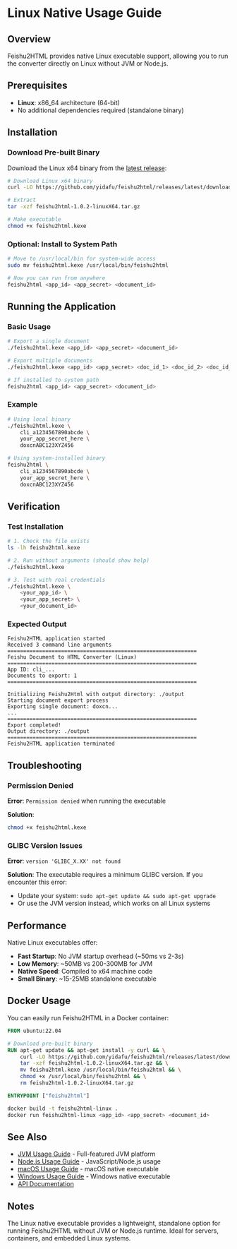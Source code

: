 # Linux Native Usage Guide

## Overview

Feishu2HTML provides native Linux executable support, allowing you to run the converter directly on Linux without JVM or Node.js.

## Prerequisites

- **Linux**: x86_64 architecture (64-bit)
- No additional dependencies required (standalone binary)

## Installation

### Download Pre-built Binary

Download the Linux x64 binary from the [latest release](https://github.com/yidafu/feishu2html/releases/latest):

```bash
# Download Linux x64 binary
curl -LO https://github.com/yidafu/feishu2html/releases/latest/download/feishu2html-1.0.2-linuxX64.tar.gz

# Extract
tar -xzf feishu2html-1.0.2-linuxX64.tar.gz

# Make executable
chmod +x feishu2html.kexe
```

### Optional: Install to System Path

```bash
# Move to /usr/local/bin for system-wide access
sudo mv feishu2html.kexe /usr/local/bin/feishu2html

# Now you can run from anywhere
feishu2html <app_id> <app_secret> <document_id>
```

## Running the Application

### Basic Usage

```bash
# Export a single document
./feishu2html.kexe <app_id> <app_secret> <document_id>

# Export multiple documents
./feishu2html.kexe <app_id> <app_secret> <doc_id_1> <doc_id_2> <doc_id_3>

# If installed to system path
feishu2html <app_id> <app_secret> <document_id>
```

### Example

```bash
# Using local binary
./feishu2html.kexe \
    cli_a1234567890abcde \
    your_app_secret_here \
    doxcnABC123XYZ456

# Using system-installed binary
feishu2html \
    cli_a1234567890abcde \
    your_app_secret_here \
    doxcnABC123XYZ456
```

## Verification

### Test Installation

```bash
# 1. Check the file exists
ls -lh feishu2html.kexe

# 2. Run without arguments (should show help)
./feishu2html.kexe

# 3. Test with real credentials
./feishu2html.kexe \
    <your_app_id> \
    <your_app_secret> \
    <your_document_id>
```

### Expected Output

```
Feishu2HTML application started
Received 3 command line arguments
============================================================
Feishu Document to HTML Converter (Linux)
============================================================
App ID: cli_...
Documents to export: 1
============================================================

Initializing Feishu2Html with output directory: ./output
Starting document export process
Exporting single document: doxcn...
...
============================================================
Export completed!
Output directory: ./output
============================================================
Feishu2HTML application terminated
```

## Troubleshooting

### Permission Denied

**Error**: `Permission denied` when running the executable

**Solution**:
```bash
chmod +x feishu2html.kexe
```

### GLIBC Version Issues

**Error**: `version 'GLIBC_X.XX' not found`

**Solution**: The executable requires a minimum GLIBC version. If you encounter this error:
- Update your system: `sudo apt-get update && sudo apt-get upgrade`
- Or use the JVM version instead, which works on all Linux systems

## Performance

Native Linux executables offer:

- **Fast Startup**: No JVM startup overhead (~50ms vs 2-3s)
- **Low Memory**: ~50MB vs 200-300MB for JVM
- **Native Speed**: Compiled to x64 machine code
- **Small Binary**: ~15-25MB standalone executable

## Docker Usage

You can easily run Feishu2HTML in a Docker container:

```dockerfile
FROM ubuntu:22.04

# Download pre-built binary
RUN apt-get update && apt-get install -y curl && \
    curl -LO https://github.com/yidafu/feishu2html/releases/latest/download/feishu2html-1.0.2-linuxX64.tar.gz && \
    tar -xzf feishu2html-1.0.2-linuxX64.tar.gz && \
    mv feishu2html.kexe /usr/local/bin/feishu2html && \
    chmod +x /usr/local/bin/feishu2html && \
    rm feishu2html-1.0.2-linuxX64.tar.gz

ENTRYPOINT ["feishu2html"]
```

```bash
docker build -t feishu2html-linux .
docker run feishu2html-linux <app_id> <app_secret> <document_id>
```

## See Also

- [JVM Usage Guide](./jvm-usage.md) - Full-featured JVM platform
- [Node.js Usage Guide](./nodejs-usage.md) - JavaScript/Node.js usage
- [macOS Usage Guide](./macos-usage.md) - macOS native executable
- [Windows Usage Guide](./windows-usage.md) - Windows native executable
- [API Documentation](https://yidafu.github.io/feishu2html/)

## Notes

The Linux native executable provides a lightweight, standalone option for running Feishu2HTML without JVM or Node.js runtime. Ideal for servers, containers, and embedded Linux systems.

